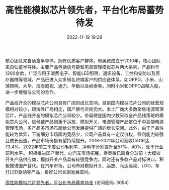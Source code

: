 ﻿---
title: 高性能模拟芯片领先者，平台化布局蓄势待发
date: 2022-11-19 19:28
tags:
- 帝奥微
updated: 
---

核心团队来自仙童半导体，拥有优质客户群体。帝奥微成立于2010年，核心团队来自仙童半导体。主要产品包括信号链和电源管理模拟芯片两大系列，产品料号1200余款，广泛应用于消费电子、智能LED照明、通讯设备、工控和安防以及医疗器械等领域。产品已进入众多知名终端客户的供应链体系，如OPPO、小米、山蒲照明、大华、海康威视、通力、华勤以及闻泰等。同时小米和OPPO战略入股，进一步增强与公司的合作。
<!-- more -->
产品线齐全的模拟芯片公司具有广阔的成长空间。目前国内模拟芯片公司的经营规模相对较小，跟海外厂商相比，国产替代空间仍大。本土厂商大多数聚焦电源管理芯片，产品线齐全的模拟芯片公司较少。帝奥微是国内少数采取全产品线策略的模拟芯片公司，信号链产品侧重于运放、模拟开关，电源管理产品定位于中高端电源管理市场，多产品多市场布局给公司发展提供广阔的增长空间。此外，由于产品性能较为优异，下游细分市场国内竞品少，公司产品具有一定议价权，盈利能力较强且成长迅速，产品市场份额有望持续提升。2018-2021年公司营收CAGR达73.4%，2022年前三季度公司毛利率、净利率分别提升至57%、40%，处于行业前列水平。
积极推进国产替代，向汽车市场拓展。帝奥微已跻身全球前十大模拟开关产品供应商，模拟开关产品具有较强竞争力。同时还有多款产品对标进口，积极推进国产替代。在汽车市场，公司布局模拟开关、运放、马达驱动、LDO、车灯LED驱动等产品，看好公司长期发展空间。

[高性能模拟芯片领先者，平台化布局蓄势待发](https://url12.ctfile.com/f/3948612-727980778-1f2296?p=3054)
(访问密码: 3054)
